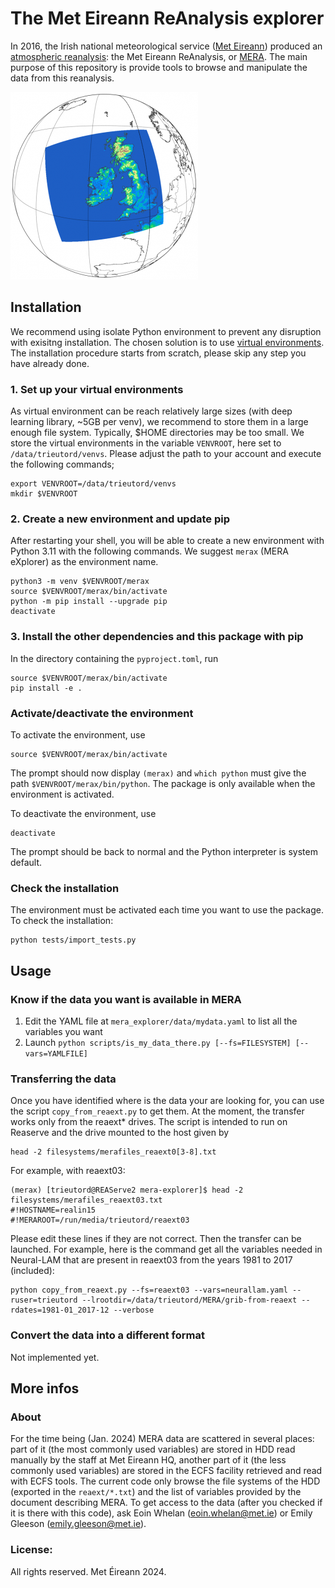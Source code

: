 The Met Eireann ReAnalysis explorer
========================
In 2016, the Irish national meteorological service ([Met Eireann](https://www.met.ie/)) produced an [atmospheric reanalysis](https://en.wikipedia.org/wiki/Atmospheric_reanalysis): the Met Eireann ReAnalysis, or [MERA](https://www.met.ie/climate/available-data/mera).
The main purpose of this repository is provide tools to browse and manipulate the data from this reanalysis.

<img src="assets/MERA-topo-300x300.png" width="300" />


Installation
------------

We recommend using isolate Python environment to prevent any disruption with exisitng installation.
The chosen solution is to use [virtual environments](https://docs.python.org/3/library/venv.html).
The installation procedure starts from scratch, please skip any step you have already done.

### 1. Set up your virtual environments

As virtual environment can be reach relatively large sizes (with deep learning library, ~5GB per venv), we recommend to store them in a large enough file system.
Typically, $HOME directories may be too small.
We store the virtual environments in the variable `VENVROOT`, here set to `/data/trieutord/venvs`.
Please adjust the path to your account and execute the following commands;

```
export VENVROOT=/data/trieutord/venvs
mkdir $VENVROOT
```

### 2. Create a new environment and update pip

After restarting your shell, you will be able to create a new environment with Python 3.11 with the following commands. We suggest `merax` (MERA eXplorer) as the environment name.
```
python3 -m venv $VENVROOT/merax
source $VENVROOT/merax/bin/activate
python -m pip install --upgrade pip
deactivate
```

### 3. Install the other dependencies and this package with pip

In the directory containing the `pyproject.toml`, run
```
source $VENVROOT/merax/bin/activate
pip install -e .
```

### Activate/deactivate the environment

To activate the environment, use
```
source $VENVROOT/merax/bin/activate
```
The prompt should now display `(merax)` and `which python` must give the path `$VENVROOT/merax/bin/python`. The package is only available when the environment is activated.


To deactivate the environment, use
```
deactivate
```
The prompt should be back to normal and the Python interpreter is system default.


### Check the installation

The environment must be activated each time you want to use the package.
To check the installation:
```
python tests/import_tests.py
```


Usage
------

### Know if the data you want is available in MERA

  1. Edit the YAML file at `mera_explorer/data/mydata.yaml` to list all the variables you want
  2. Launch `python scripts/is_my_data_there.py [--fs=FILESYSTEM] [--vars=YAMLFILE]`


### Transferring the data

Once you have identified where is the data your are looking for, you can use the script `copy_from_reaext.py` to get them.
At the moment, the transfer works only from the reaext* drives.
The script is intended to run on Reaserve and the drive mounted to the host given by
```
head -2 filesystems/merafiles_reaext0[3-8].txt
```
For example, with reaext03:
```
(merax) [trieutord@REAServe2 mera-explorer]$ head -2 filesystems/merafiles_reaext03.txt
#!HOSTNAME=realin15
#!MERAROOT=/run/media/trieutord/reaext03
```

Please edit these lines if they are not correct.
Then the transfer can be launched.
For example, here is the command get all the variables needed in Neural-LAM that are present in reaext03 from the years 1981 to 2017 (included):
```
python copy_from_reaext.py --fs=reaext03 --vars=neurallam.yaml --ruser=trieutord --lrootdir=/data/trieutord/MERA/grib-from-reaext --rdates=1981-01_2017-12 --verbose
```

### Convert the data into a different format

Not implemented yet.



More infos
----------

### About

For the time being (Jan. 2024) MERA data are scattered in several places: part of it (the most commonly used variables) are stored in HDD read manually by the staff at Met Eireann HQ, another part of it (the less commonly used variables) are stored in the ECFS facility retrieved and read with ECFS tools.
The current code only browse the file systems of the HDD (exported in the `reaext/*.txt`) and the list of variables provided by the document describing MERA.
To get access to the data (after you checked if it is there with this code), ask Eoin Whelan (eoin.whelan@met.ie) or Emily Gleeson (emily.gleeson@met.ie).


### License:

All rights reserved. Met Éireann 2024.
